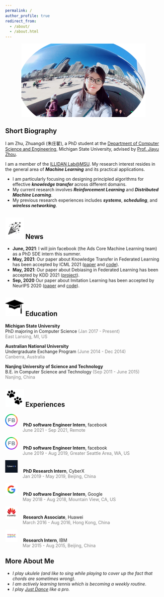 ```yaml
---
permalink: /
author_profile: true
redirect_from: 
  - /about/
  - /about.html
---
```



<p align="center">
 <img src="/images/profile.png?raw=true" alt="Photo" style="width: 400px;"/> 
</p>


## Short Biography

I am Zhu, Zhuangdi (朱庄翟), a PhD student at the [Department of Computer Science and Engineering](https://www.cse.msu.edu/), Michigan State University, advised by [Prof. Jiayu Zhou](https://jiayuzhou.github.io/).


I am a member of the [ILLIDAN Lab@MSU](https://illidanlab.github.io/). My research interest resides in the general area of ***Machine Learning*** and its practical applications. 
* I am particularly focusing on designing principled algorithms for effective ***knowledge transfer*** across different domains.
* My current research involves ***Reinforcement Learning*** and ***Distributed Machine Learning***. 
* My previous research experiences includes  ***systems***, ***scheduling***, and ***wireless networking***.


## <img src="/images/logos/celebrate.png?raw=true" alt="Photo" style="width: 60px;"/> News

* **June, 2021**: I will join facebook (the Ads Core Machine Learning team) as a PhD SDE intern this summer. 
* **May, 2021**: Our paper about Knowledge Transfer in Federated Learning has been accepted by ICML 2021 ([paper](https://arxiv.org/pdf/2105.10056.pdf) and [code](https://github.com/zhuangdizhu/FedGen)).
* **May, 2021**: Our paper about Debiasing in Federated Learning has been accepted by KDD 2021 ([project](https://jyhong.gitlab.io/project/federated-learning/)).
* **Sep, 2020** Our paper about Imitation Learning has been accepted by NeurIPS 2020 ([paper](https://papers.nips.cc/paper/2020/file/92977ae4d2ba21425a59afb269c2a14e-Paper.pdf) and [code](https://github.com/illidanlab/opolo-code)).


## <img src="/images/logos/education.jpeg?raw=true" alt="Photo" style="width: 60px;"/> Education 
**Michigan State University** \
PhD majoring in Computer Science <span style="color: grey;">(Jan 2017 - Present)</span>  
<span style="color: grey;">East Lansing, MI, US</span> 


**Australian National University** \
Undergraduate Exchange Program <span style="color: grey;">(June 2014 - Dec 2014)</span> \
<span style="color: grey;">Canberra, Australia</span>



**Nanjing University of Science and Technology** \
B.E. in Computer Science and Technology <span style="color: grey;">(Sep 2011 - June 2015) </span>\
<span style="color: grey;">Nanjing, China</span>


## <img src="/images/logos/paw.png?raw=true" alt="Photo" style="width: 60px;"/> Experiences 

<img src="/images/logos/fb.jpeg?raw=true" alt="Photo" style="width: 40px;"/>  &emsp;**PhD software Engineer Intern**, facebook \
&emsp;&emsp;&emsp;&emsp;<span style="color: grey;">June 2021 - Sep 2021, Remote </span> 

<img src="/images/logos/fb.jpeg?raw=true" alt="Photo" style="width: 40px;"/>  &emsp;**PhD software Engineer Intern**, facebook \
&emsp;&emsp;&emsp;&emsp;<span style="color: grey;">June 2019 - Aug 2019, Greater Seattle Area, WA, US </span> 

[<img src="/images/logos/cyberx.jpeg?raw=true" alt="Photo" style="width: 40px;"/>](https://www.cyberx.com/)  &emsp;**PhD Research Intern**, CyberX \
&emsp;&emsp;&emsp;&emsp;<span style="color: grey;">Jan 2019 - May 2019, Beijing, China </span> 

<img src="/images/logos/google.png?raw=true" alt="Photo" style="width: 40px;"/>  &emsp;**PhD software Engineer Intern**, Google \
&emsp;&emsp;&emsp;&emsp;<span style="color: grey;">May 2018 - Aug 2018, Mountain View, CA, US </span> 

<img src="/images/logos/huawei.png?raw=true" alt="Photo" style="width: 40px;"/>  &emsp;**Research Associate**, Huawei \
&emsp;&emsp;&emsp;&emsp;<span style="color: grey;">March 2016 - Aug 2016, Hong Kong, China </span> 


<img src="/images/logos/ibm.jpeg?raw=true" alt="Photo" style="width: 40px;"/>  &emsp;**Research Intern**, IBM \
&emsp;&emsp;&emsp;&emsp;<span style="color: grey;">Mar 2015 - Aug 2015, Beijing, China </span> 

## More About Me

* *I play ukulele (and like to sing while playing to cover up the fact that chords are sometimes wrong)*.  
* *I am actively learning tennis which is becoming a weekly routine*.
* *I play [Just Dance](https://www.ubisoft.com/en-us/game/just-dance/2021) like a pro.*
